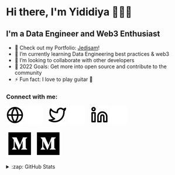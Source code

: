 # Hi there, I'm Yididiya 👋👋👋 

## I'm a Data Engineer and Web3 Enthusiast

- 🔭 Check out my Portfolio: [Jedisam](https://jedisam.github.io/)!
- 🌱 I’m currently learning Data Engineering best practices & web3
- 👯 I’m looking to collaborate with other developers
- 🥅 2022 Goals: Get more into open source and contribute to the community
- ⚡ Fun fact: I love to play guitar 🎸

### Connect with me:

[![website](./img/globe-light.svg)](https://jedisam.github.io/)
[![website](./img/globe-dark.svg)](https://jedisam.github.io/#gh-dark-mode-only)
&nbsp;&nbsp;
[![website](./img/twitter-light.svg)](https://twitter.com/Yididya_Samuel#gh-light-mode-only)
[![website](./img/twitter-dark.svg)](https://twitter.com/Yididya_Samuel#gh-dark-mode-only)
&nbsp;&nbsp;
[![website](./img/linkedin-light.svg)](https://www.linkedin.com/in/yididya-samuel/#gh-light-mode-only)
[![website](./img/linkedin-dark.svg)](https://www.linkedin.com/in/yididya-samuel/#gh-dark-mode-only)
&nbsp;&nbsp;&nbsp;

[![website](./img/medium-light5.svg)](https://medium.com/@yidisam18#gh-light-mode-only)
[![website](./img/medium-light5.svg)](https://medium.com/@yidisam18#gh-dark-mode-only)
<!-- [![website](./img/medium-dark.svg)](https://medium.com/@yidisam18#gh-dark-mode-only) -->


<details>
  <summary>:zap: GitHub Stats</summary>

  <img align="left" alt="Yididiya's GitHub Stats" src="https://github-readme-stats.vercel.app/api?username=jedisam&show_icons=true&hide_border=false&title_color=ff652f&icon_color=FFE400&bg_color=09131B&text_color=ffffff&border_color=0c1a25" />

</details>

